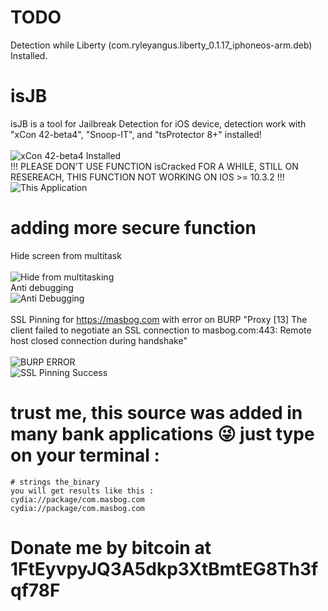 # TODO
  Detection while Liberty (com.ryleyangus.liberty_0.1.17_iphoneos-arm.deb) Installed.

# isJB
  isJB is a tool for Jailbreak Detection for iOS device, detection work with "xCon 42-beta4", "Snoop-IT", and "tsProtector 8+" installed!<br /><br />
  ![xCon 42-beta4 Installed](f.png?raw=true "xCon 42-beta4 Installed")<br />
  !!! PLEASE DON'T USE FUNCTION isCracked FOR A WHILE, STILL ON RESEREACH, THIS FUNCTION NOT WORKING ON IOS >= 10.3.2 !!!
  ![This Application](b.png?raw=true "This Application")<br />

# adding more secure function
  Hide screen from multitask <br /><br />
  ![Hide from multitasking](e.png?raw=true "Hide from multitasking")<br />
  Anti debugging <br />
  ![Anti Debugging](a.png?raw=true "Anti Debugging")<br /><br />
  SSL Pinning for https://masbog.com with error on BURP "Proxy	[13]  The client failed to negotiate an SSL connection to masbog.com:443: Remote host closed connection during handshake"<br /><br />
  ![BURP ERROR](d.png?raw=true "BURP ERROR")<br />
  ![SSL Pinning Success](c.png?raw=true "SSL Pinning Success")


# trust me, this source was added in many bank applications 😜 just type on your terminal : <br />
```{r, engine='bash', count_lines}
# strings the_binary
you will get results like this :
cydia://package/com.masbog.com
cydia://package/com.masbog.com
```

# Donate me by bitcoin at 1FtEyvpyJQ3A5dkp3XtBmtEG8Th3fqf78F
